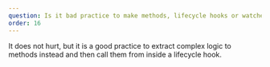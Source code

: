 ```yaml
---
question: Is it bad practice to make methods, lifecycle hooks or watchers async?
order: 16
---
```


It does not hurt, but it is a good practice to extract complex logic to methods instead and then call them from inside a lifecycle hook.
